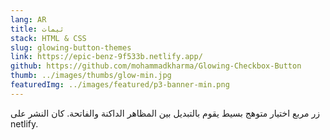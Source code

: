```yaml
---
lang: AR
title: ثيمات
stack: HTML & CSS
slug: glowing-button-themes
link: https://epic-benz-9f533b.netlify.app/
github: https://github.com/mohammadkharma/Glowing-Checkbox-Button
thumb: ../images/thumbs/glow-min.jpg
featuredImg: ../images/featured/p3-banner-min.png
---
```


زر مربع اختيار متوهج بسيط يقوم بالتبديل بين المظاهر الداكنة والفاتحة. كان النشر على netlify.
